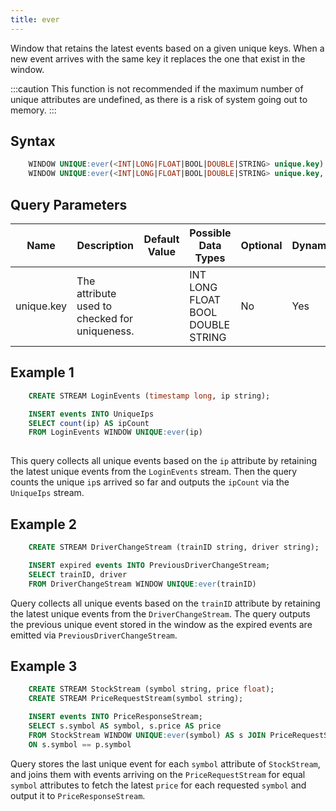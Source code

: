 ```yaml
---
title: ever
---
```


Window that retains the latest events based on a given unique keys. When a new event arrives with the same key it replaces the one that exist in the window.

:::caution
This function is not recommended if the maximum number of unique attributes are undefined, as there is a risk of
system going out to memory.
:::

## Syntax

```sql
    WINDOW UNIQUE:ever(<INT|LONG|FLOAT|BOOL|DOUBLE|STRING> unique.key)
    WINDOW UNIQUE:ever(<INT|LONG|FLOAT|BOOL|DOUBLE|STRING> unique.key, <INT|LONG|FLOAT|BOOL|DOUBLE|STRING> ...)
```

## Query Parameters

| Name       | Description       | Default Value | Possible Data Types | Optional | Dynamic |
|------------|-----------------------------------------------|---------------|------------------------|----------|---------|
| unique.key | The attribute used to checked for uniqueness. | | INT LONG FLOAT BOOL DOUBLE STRING | No       | Yes     |

## Example 1

```sql
    CREATE STREAM LoginEvents (timestamp long, ip string);

    INSERT events INTO UniqueIps
    SELECT count(ip) AS ipCount
    FROM LoginEvents WINDOW UNIQUE:ever(ip)    
    
```

This query collects all unique events based on the `ip` attribute by
retaining the latest unique events from the `LoginEvents` stream. Then
the query counts the unique `ip`s arrived so far and outputs the
`ipCount` via the `UniqueIps` stream.

## Example 2

```sql
    CREATE STREAM DriverChangeStream (trainID string, driver string);

    INSERT expired events INTO PreviousDriverChangeStream;
    SELECT trainID, driver
    FROM DriverChangeStream WINDOW UNIQUE:ever(trainID)
```

Query collects all unique events based on the `trainID` attribute by
retaining the latest unique events from the `DriverChangeStream`.
The query outputs the previous unique event stored in the window as the
expired events are emitted via `PreviousDriverChangeStream`.

## Example 3

```sql
    CREATE STREAM StockStream (symbol string, price float);
    CREATE STREAM PriceRequestStream(symbol string);

    INSERT events INTO PriceResponseStream;
    SELECT s.symbol AS symbol, s.price AS price
    FROM StockStream WINDOW UNIQUE:ever(symbol) AS s JOIN PriceRequestStream AS p
    ON s.symbol == p.symbol
```

Query stores the last unique event for each `symbol` attribute of
`StockStream`, and joins them with events arriving on the
`PriceRequestStream` for equal `symbol` attributes to fetch the latest
`price` for each requested `symbol` and output it to `PriceResponseStream`.
